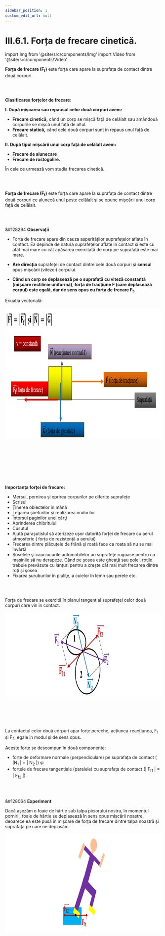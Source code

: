 ```yaml
---
sidebar_position: 1
custom_edit_url: null
---
```


# III.6.1. Forța de frecare cinetică.




import Img from '@site/src/components/Img'
import Video from '@site/src/components/Video'






<div class="alert alert--primary" role="alert">

**Forța de frecare (F<sub>f</sub>)** este forța care apare la suprafața de contact dintre două corpuri.


</div>


<br></br>



<div class="alert alert--primary" role="alert">

**Clasificarea forțelor de frecare:**

**I. După mișcarea sau repausul celor două corpuri avem:**
- **Frecare cinetică,** când un corp se mișcă față de celălalt sau amândouă corpurile se mișcă unul față de altul.
- **Frecare statică,** când cele două corpuri sunt în repaus unul față de celălalt.


**II. După tipul mișcării unui corp față de celălalt avem:**
- **Frecare de alunecare**
- **Frecare de rostogolire.**


În cele ce urmează vom studia frecarea cinetică. 


</div>



<br></br>



<div class="alert alert--primary" role="alert">

**Forța de frecare (F<sub>f</sub>)** este forța care apare la suprafața de contact dintre două corpuri ce alunecă unul peste celălalt și se opune mișcării unui corp față de celălalt.



</div>


<br></br>


<div class="alert alert--secondary" role="alert">

&#128294 **Observații**

- Forța de frecare apare din cauza asperităților suprafețelor aflate în contact. Ea depinde de natura suprafețelor aflate în contact și este cu atât mai mare cu cât apăsarea exercitată de corp pe suprafață este mai mare.

- **Are direcția** suprafeței de contact dintre cele două corpuri și **sensul** opus mișcării (vitezei) corpului. 

- **Când un corp se deplasează pe o suprafață cu viteză constantă (mișcare rectilinie uniformă), forța de tracțiune F (care deplasează corpul) este egală, dar de sens opus cu forța de frecare F<sub>f</sub>.**


Ecuația vectorială:

<Img className="img-responsive4" src="fizica/clasa9/capitolul3/III-6-1-forta-de-frecare-cinetica-poza1-ecuatia-vectoriala-forta-de-tractiune-si-forta-de-frecare.png" width="1000" height="78" lazy={false} />


<Img className="img-responsive4" src="fizica/clasa9/capitolul3/III-6-1-forta-de-frecare-cinetica-poza2-reprezentarea-grafica-a-fortei-de-tractiune-si-a-fortei-de-frecare.png" width="1000" height="345" lazy={false} />

<br></br>
<br></br>

</div>

<br></br>


<div class="alert alert--warning" role="alert">

**Importanța forței de frecare:**
- Mersul, pornirea și oprirea corpurilor pe diferite suprafețe
- Scrisul
- Ținerea obiectelor în mână
- Legarea șireturilor și realizarea nodurilor
- Întorsul paginilor unei cărţi
- Aprinderea chibritului
- Cusutul
- Ajută parașutistul să aterizeze ușor datorită forței de frecare cu aerul atmosferic ( forța de rezistență a aerului)
- Frecarea dintre plăcuţele de frână şi roată face ca roata să nu se mai învârtă
- Şoselele şi cauciucurile automobilelor au suprafeţe rugoase pentru ca maşinile să nu derapeze. Când pe şosea este gheaţă sau polei, roţile trebuie prevăzute cu lanţuri pentru a creşte cât mai mult frecarea dintre roţi şi şosea
- Fixarea şuruburilor în piuliţe, a cuielor în lemn sau perete etc.



</div>

<br></br>


<div class="alert alert--primary" role="alert">


Forța de frecare se exercită în planul tangent al suprafeței celor două corpuri care vin în contact. 


<Img className="img-responsive4" src="fizica/clasa9/capitolul3/III-6-1-forta-de-frecare-cinetica-poza3-reprezentarea-grafica-a-fortelor-ce-apar-intre-doua-corpuri-care-vin-in-contact.png" width="1000" height="276" />

<br></br>
<br></br>


La contactul celor două corpuri apar forțe pereche, acțiunea-reacțiunea, F<sub>1</sub> și F<sub>2</sub>, egale în modul și de sens opus. 

Aceste forțe se descompun în două componente:
- forțe de deformare normale (perpendiculare) pe suprafața de contact ( |N<sub>1</sub> | = | N<sub>2</sub> |) și 
- forțele de frecare tangențiale (paralele) cu suprafața de contact (| F<sub>f1</sub> | = | F<sub>f2</sub> |).





</div>


<br></br>


<div class="alert alert--success" role="alert">

&#128064 **Experiment**

Dacă așezăm o foaie de hârtie sub talpa piciorului nostru, în momentul pornirii, foaie de hârtie se deplasează în sens opus mișcării noastre, deoarece ea este pusă în mișcare de forța de frecare dintre talpa noastră și suprafața pe care ne deplasăm.



<Img className="img-responsive4" src="fizica/clasa9/capitolul3/III-6-1-forta-de-frecare-cinetica-poza4-reprezentare-grafica-experiment-alergator-care-pleaca-de-pe-loc.png" width="1000" height="318" />





</div>





